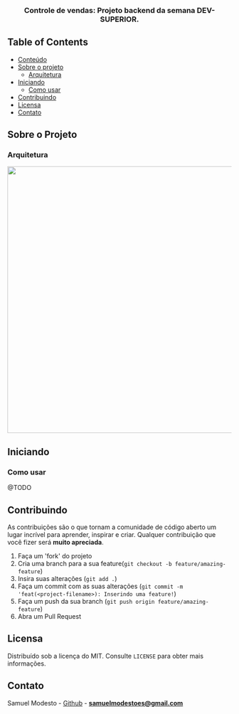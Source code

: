 <br />
<p align="center">
  <h3 align="center">Controle de vendas: Projeto backend da semana DEV-SUPERIOR.</h3>
</p>

<!-- TABLE OF CONTENTS -->

## Table of Contents

- [Conteúdo](#table-of-contents)
- [Sobre o projeto](#Sobre-o-Projeto)
  - [Arquitetura](#arch-project)
- [Iniciando](#starting)
  - [Como usar](#how-to-use)
- [Contribuindo](#contributing)
- [Licensa](#license)
- [Contato](#contact)

## Sobre o Projeto

### Arquitetura

<div>
<img src="https://user-images.githubusercontent.com/50465758/160259865-3bb43b80-8e66-497a-b057-67d2521489a8.png" width="600px" />
</div>

## Iniciando


### Como usar

@TODO

## Contribuindo

As contribuições são o que tornam a comunidade de código aberto um lugar incrível para aprender, inspirar e criar. Qualquer contribuição que você fizer será **muito apreciada**.

1. Faça um 'fork' do projeto
2. Cria uma branch para a sua feature(`git checkout -b feature/amazing-feature`)
3. Insira suas alterações (`git add .`)
4. Faça um commit com as suas alterações (`git commit -m 'feat(<project-filename>): Inserindo uma feature!`)
5. Faça um push da sua branch (`git push origin feature/amazing-feature`)
6. Abra um Pull Request

## Licensa

Distribuído sob a licença do MIT. Consulte `LICENSE` para obter mais informações.

## Contato

Samuel Modesto - [Github](https://github.com/SamuelModesto) - **samuelmodestoes@gmail.com**
